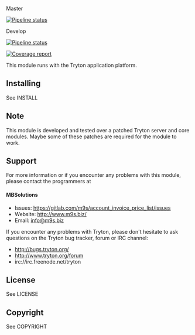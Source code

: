 Master

[![Pipeline status](https://gitlab.com/m9s/account_invoice_price_list/badges/master/pipeline.svg)](https://gitlab.com/m9s/account_invoice_price_list/commits/master)

Develop

[![Pipeline status](https://gitlab.com/m9s/account_invoice_price_list/badges/develop/pipeline.svg)](https://gitlab.com/m9s/account_invoice_price_list/commits/develop)

[![Coverage report](https://gitlab.com/m9s/account_invoice_price_list/badges/develop/coverage.svg)](http://m9s.gitlab.io/account_invoice_price_list)



This module runs with the Tryton application platform.

Installing
----------

See INSTALL

Note
----

This module is developed and tested over a patched Tryton server and
core modules. Maybe some of these patches are required for the module to work.

Support
-------

For more information or if you encounter any problems with this module,
please contact the programmers at

#### MBSolutions

   * Issues:   https://gitlab.com/m9s/account_invoice_price_list/issues
   * Website:  http://www.m9s.biz/
   * Email:    info@m9s.biz

If you encounter any problems with Tryton, please don't hesitate to ask
questions on the Tryton bug tracker, forum or IRC channel:

   * http://bugs.tryton.org/
   * http://www.tryton.org/forum
   * irc://irc.freenode.net/tryton

License
-------

See LICENSE

Copyright
---------

See COPYRIGHT

